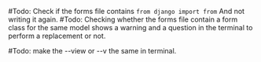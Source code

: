 #Todo: Check if the forms file contains `from django import from` And not writing it again.
#Todo: Checking whether the forms file contain a form class for the same model shows a warning and a question in the terminal to perform a replacement or not.

#Todo: make the --view or --v the same in terminal.

